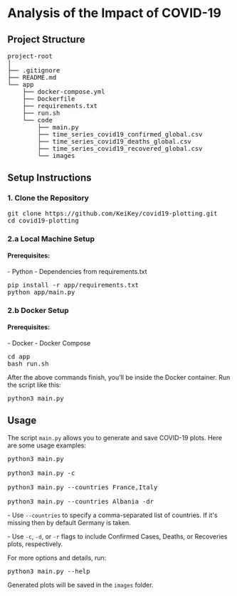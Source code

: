 <!DOCTYPE html>
<html lang="en">
<head>
    <meta charset="UTF-8">
    <meta name="viewport" content="width=device-width, initial-scale=1.0">
    <title>Analysis of the Impact of COVID-19</title>
</head>
<body>

<h1>Analysis of the Impact of COVID-19</h1>

<h2>Project Structure</h2>

<pre>
project-root
│
├── .gitignore
├── README.md
└── app
    ├── docker-compose.yml
    ├── Dockerfile
    ├── requirements.txt
    ├── run.sh
    └── code
        ├── main.py
        ├── time_series_covid19_confirmed_global.csv
        ├── time_series_covid19_deaths_global.csv
        ├── time_series_covid19_recovered_global.csv
        └── images
</pre>

<h2>Setup Instructions</h2>

<h3>1. Clone the Repository</h3>

<pre>
git clone https://github.com/KeiKey/covid19-plotting.git
cd covid19-plotting
</pre>

<h3>2.a Local Machine Setup</h3>

<h4>Prerequisites:</h4>
- Python
- Dependencies from requirements.txt

<pre>
pip install -r app/requirements.txt
python app/main.py
</pre>

<h3>2.b Docker Setup</h3>

<h4>Prerequisites:</h4>
- Docker
- Docker Compose

<pre>
cd app
bash run.sh
</pre>

After the above commands finish, you'll be inside the Docker container. Run the script like this:

<pre>
python3 main.py
</pre>

<h2>Usage</h2>

<p>The script <code>main.py</code> allows you to generate and save COVID-19 plots. Here are some usage examples:</p>

<pre>
python3 main.py

python3 main.py -c

python3 main.py --countries France,Italy

python3 main.py --countries Albania -dr
</pre>

<p>- Use <code>--countries</code> to specify a comma-separated list of countries. If it's missing then by default Germany is taken.</p>
<p>- Use <code>-c</code>, <code>-d</code>, or <code>-r</code> flags to include Confirmed Cases, Deaths, or Recoveries plots, respectively.</p>

<p>For more options and details, run:</p>

<pre>
python3 main.py --help
</pre>

<p>Generated plots will be saved in the <code>images</code> folder.</p>

</body>
</html>
